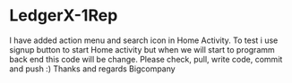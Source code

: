 # LedgerX-1Rep
I have added action menu and search icon in Home Activity. To test i use signup button to start Home activity but when we will start to programm back end this code will be change.
Please check, pull, write code, commit and push :)
Thanks and regards
Bigcompany
